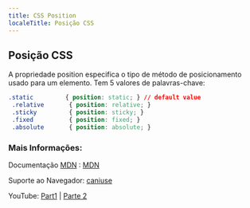 ```yaml
---
title: CSS Position
localeTitle: Posição CSS
---
```

## Posição CSS

A propriedade position especifica o tipo de método de posicionamento usado para um elemento. Tem 5 valores de palavras-chave:

```css
.static         { position: static; } // default value 
 .relative       { position: relative; } 
 .sticky         { position: sticky; } 
 .fixed          { position: fixed; } 
 .absolute       { position: absolute; } 
```

### Mais Informações:

Documentação [MDN](https://developer.mozilla.org/en-US/docs/Web/CSS/position) : [MDN](https://developer.mozilla.org/en-US/docs/Web/CSS/position)

Suporte ao Navegador: [caniuse](http://caniuse.com/#search=position)

YouTube: [Part1](https://www.youtube.com/watch?v=kejG8G0dr5U) | [Parte 2](https://www.youtube.com/watch?v=Rf6zAP4YnZA)